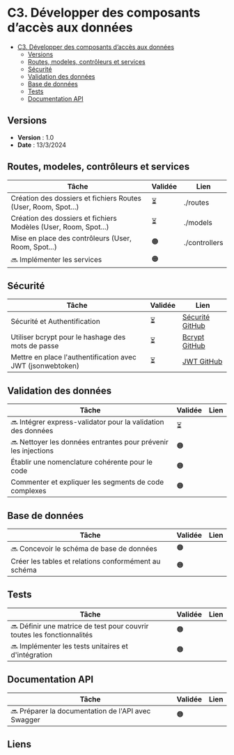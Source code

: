 # C3. Développer des composants d’accès aux données

- [C3. Développer des composants d’accès aux données](#c3-développer-des-composants-daccès-aux-données)
  - [Versions](#versions)
  - [Routes, modeles, contrôleurs et services](#routes-modeles-contrôleurs-et-services)
  - [Sécurité](#sécurité)
  - [Validation des données](#validation-des-données)
  - [Base de données](#base-de-données)
  - [Tests](#tests)
  - [Documentation API](#documentation-api)

## Versions

- **Version** : 1.0
- **Date** : 13/3/2024

## Routes, modeles, contrôleurs et services

| Tâche                                                           | Validée | Lien          |
| --------------------------------------------------------------- | ------- | ------------- |
| Création des dossiers et fichiers Routes (User, Room, Spot...)  | ⏳       | ./routes      |
| Création des dossiers et fichiers Modèles (User, Room, Spot...) | ⏳       | ./models      |
| Mise en place des contrôleurs (User, Room, Spot...)             | 🟠     | ./controllers |
| 🔜 Implémenter les services                                    | 🟠     |               |

## Sécurité

| Tâche                                                      | Validée | Lien                 |
| ---------------------------------------------------------- | ------- | -------------------- |
| Sécurité et Authentification                               | ⏳       | [Sécurité GitHub][3] |
| Utiliser bcrypt pour le hashage des mots de passe          | ⏳       | [Bcrypt GitHub][2]   |
| Mettre en place l'authentification avec JWT (jsonwebtoken) | ⏳       | [JWT GitHub][1]      |

## Validation des données

| Tâche                                                           | Validée | Lien |
| --------------------------------------------------------------- | ------- | ---- |
| 🔜 Intégrer express-validator pour la validation des données   | ⏳      |      |
| 🔜 Nettoyer les données entrantes pour prévenir les injections | 🟠      |      |
| Établir une nomenclature cohérente pour le code                 | 🟠      |      |
| Commenter et expliquer les segments de code complexes           | 🟠      |      |

## Base de données

| Tâche                                                | Validée | Lien |
| ---------------------------------------------------- | ------- | ---- |
| 🔜 Concevoir le schéma de base de données           |    🟠   |      |
| Créer les tables et relations conformément au schéma | 🟠      |      |

## Tests

| Tâche                                                                   | Validée | Lien |
| ----------------------------------------------------------------------- | ------- | ---- |
| 🔜 Définir une matrice de test pour couvrir toutes les fonctionnalités | 🟠      |      |
| 🔜 Implémenter les tests unitaires et d'intégration                    | 🟠      |      |

## Documentation API

| Tâche                                               | Validée | Lien |
| --------------------------------------------------- | ------- | ---- |
| 🔜 Préparer la documentation de l'API avec Swagger | 🟠      |      |

## Liens

[1]: https://github.com/tatkagore/booking-v-2/blob/e6b2af8e090fd0f07930c58a0951cd9acc6b21f6/middlewares.js#L4
[2]: https://github.com/tatkagore/booking-v-2/blob/e6b2af8e090fd0f07930c58a0951cd9acc6b21f6/routes/auth.js#L30
[3]: https://github.com/tatkagore/booking-v-2/blob/e6b2af8e090fd0f07930c58a0951cd9acc6b21f6/routes/auth.js#L12